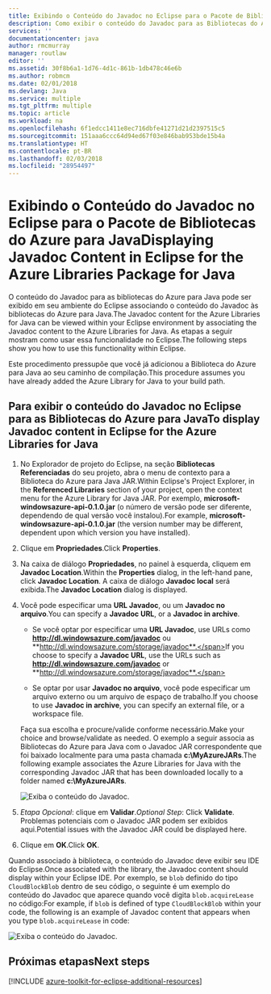 ```yaml
---
title: Exibindo o Conteúdo do Javadoc no Eclipse para o Pacote de Bibliotecas do Azure para Java
description: Como exibir o conteúdo do Javadoc para as Bibliotecas do Azure no Eclipse.
services: ''
documentationcenter: java
author: rmcmurray
manager: routlaw
editor: ''
ms.assetid: 30f8b6a1-1d76-4d1c-861b-1db478c46e6b
ms.author: robmcm
ms.date: 02/01/2018
ms.devlang: Java
ms.service: multiple
ms.tgt_pltfrm: multiple
ms.topic: article
ms.workload: na
ms.openlocfilehash: 6f1edcc1411e8ec716dbfe41271d21d2397515c5
ms.sourcegitcommit: 151aaa6ccc64d94ed67f03e846bab953bde15b4a
ms.translationtype: HT
ms.contentlocale: pt-BR
ms.lasthandoff: 02/03/2018
ms.locfileid: "28954497"
---
```

# <a name="displaying-javadoc-content-in-eclipse-for-the-azure-libraries-package-for-java"></a><span data-ttu-id="d0a49-103">Exibindo o Conteúdo do Javadoc no Eclipse para o Pacote de Bibliotecas do Azure para Java</span><span class="sxs-lookup"><span data-stu-id="d0a49-103">Displaying Javadoc Content in Eclipse for the Azure Libraries Package for Java</span></span>

<span data-ttu-id="d0a49-104">O conteúdo do Javadoc para as bibliotecas do Azure para Java pode ser exibido em seu ambiente do Eclipse associando o conteúdo do Javadoc às bibliotecas do Azure para Java.</span><span class="sxs-lookup"><span data-stu-id="d0a49-104">The Javadoc content for the Azure Libraries for Java can be viewed within your Eclipse environment by associating the Javadoc content to the Azure Libraries for Java.</span></span> <span data-ttu-id="d0a49-105">As etapas a seguir mostram como usar essa funcionalidade no Eclipse.</span><span class="sxs-lookup"><span data-stu-id="d0a49-105">The following steps show you how to use this functionality within Eclipse.</span></span>

<span data-ttu-id="d0a49-106">Este procedimento pressupõe que você já adicionou a Biblioteca do Azure para Java ao seu caminho de compilação.</span><span class="sxs-lookup"><span data-stu-id="d0a49-106">This procedure assumes you have already added the Azure Library for Java to your build path.</span></span>

## <a name="to-display-javadoc-content-in-eclipse-for-the-azure-libraries-for-java"></a><span data-ttu-id="d0a49-107">Para exibir o conteúdo do Javadoc no Eclipse para as Bibliotecas do Azure para Java</span><span class="sxs-lookup"><span data-stu-id="d0a49-107">To display Javadoc content in Eclipse for the Azure Libraries for Java</span></span>

1. <span data-ttu-id="d0a49-108">No Explorador de projeto do Eclipse, na seção **Bibliotecas Referenciadas** do seu projeto, abra o menu de contexto para a Biblioteca do Azure para Java JAR.</span><span class="sxs-lookup"><span data-stu-id="d0a49-108">Within Eclipse's Project Explorer, in the **Referenced Libraries** section of your project, open the context menu for the Azure Library for Java JAR.</span></span> <span data-ttu-id="d0a49-109">Por exemplo, **microsoft-windowsazure-api-0.1.0.jar** (o número de versão pode ser diferente, dependendo de qual versão você instalou).</span><span class="sxs-lookup"><span data-stu-id="d0a49-109">For example, **microsoft-windowsazure-api-0.1.0.jar** (the version number may be different, dependent upon which version you have installed).</span></span>

1. <span data-ttu-id="d0a49-110">Clique em **Propriedades**.</span><span class="sxs-lookup"><span data-stu-id="d0a49-110">Click **Properties**.</span></span>

1. <span data-ttu-id="d0a49-111">Na caixa de diálogo **Propriedades**, no painel à esquerda, cliquem em **Javadoc Location**.</span><span class="sxs-lookup"><span data-stu-id="d0a49-111">Within the **Properties** dialog, in the left-hand pane, click **Javadoc Location**.</span></span> <span data-ttu-id="d0a49-112">A caixa de diálogo **Javadoc local** será exibida.</span><span class="sxs-lookup"><span data-stu-id="d0a49-112">The **Javadoc Location** dialog is displayed.</span></span>

1. <span data-ttu-id="d0a49-113">Você pode especificar uma **URL Javadoc**, ou um **Javadoc no arquivo**.</span><span class="sxs-lookup"><span data-stu-id="d0a49-113">You can specify a **Javadoc URL**, or a **Javadoc in archive**.</span></span>

   * <span data-ttu-id="d0a49-114">Se você optar por especificar uma **URL Javadoc**, use URLs como **http://dl.windowsazure.com/javadoc** ou **http://dl.windowsazure.com/storage/javadoc**.</span><span class="sxs-lookup"><span data-stu-id="d0a49-114">If you choose to specify a **Javadoc URL**, use the URLs such as **http://dl.windowsazure.com/javadoc** or **http://dl.windowsazure.com/storage/javadoc**.</span></span>

   * <span data-ttu-id="d0a49-115">Se optar por usar **Javadoc no arquivo**, você pode especificar um arquivo externo ou um arquivo de espaço de trabalho.</span><span class="sxs-lookup"><span data-stu-id="d0a49-115">If you choose to use **Javadoc in archive**, you can specify an external file, or a workspace file.</span></span>

   <span data-ttu-id="d0a49-116">Faça sua escolha e procure/valide conforme necessário.</span><span class="sxs-lookup"><span data-stu-id="d0a49-116">Make your choice and browse/validate as needed.</span></span> <span data-ttu-id="d0a49-117">O exemplo a seguir associa as Bibliotecas do Azure para Java com o Javadoc JAR correspondente que foi baixado localmente para uma pasta chamada **c:\MyAzureJARs**.</span><span class="sxs-lookup"><span data-stu-id="d0a49-117">The following example associates the Azure Libraries for Java with the corresponding Javadoc JAR that has been downloaded locally to a folder named **c:\MyAzureJARs**.</span></span>

   ![Exiba o conteúdo do Javadoc.][ic553487]

1. <span data-ttu-id="d0a49-119">*Etapa Opcional*: clique em **Validar**.</span><span class="sxs-lookup"><span data-stu-id="d0a49-119">*Optional Step*: Click **Validate**.</span></span> <span data-ttu-id="d0a49-120">Problemas potenciais com o Javadoc JAR podem ser exibidos aqui.</span><span class="sxs-lookup"><span data-stu-id="d0a49-120">Potential issues with the Javadoc JAR could be displayed here.</span></span>

1. <span data-ttu-id="d0a49-121">Clique em **OK**.</span><span class="sxs-lookup"><span data-stu-id="d0a49-121">Click **OK**.</span></span>

<span data-ttu-id="d0a49-122">Quando associado à biblioteca, o conteúdo do Javadoc deve exibir seu IDE do Eclipse.</span><span class="sxs-lookup"><span data-stu-id="d0a49-122">Once associated with the library, the Javadoc content should display within your Eclipse IDE.</span></span> <span data-ttu-id="d0a49-123">Por exemplo, se `blob` definido do tipo `CloudBlockBlob` dentro de seu código, o seguinte é um exemplo do conteúdo do Javadoc que aparece quando você digita `blob.acquireLease` no código:</span><span class="sxs-lookup"><span data-stu-id="d0a49-123">For example, if `blob` is defined of type `CloudBlockBlob` within your code, the following is an example of Javadoc content that appears when you type `blob.acquireLease` in code:</span></span>

![Exiba o conteúdo do Javadoc.][ic553488]

## <a name="next-steps"></a><span data-ttu-id="d0a49-125">Próximas etapas</span><span class="sxs-lookup"><span data-stu-id="d0a49-125">Next steps</span></span>

[!INCLUDE [azure-toolkit-for-eclipse-additional-resources](../includes/azure-toolkit-for-eclipse-additional-resources.md)]

<!-- URL List -->

<!-- Legacy MSDN URL = https://msdn.microsoft.com/library/azure/hh698319.aspx -->

<!-- IMG List -->

[ic553487]: media/azure-toolkit-for-eclipse-displaying-javadoc-content-for-azure-libraries/ic553487.png
[ic553488]: media/azure-toolkit-for-eclipse-displaying-javadoc-content-for-azure-libraries/ic553488.png
